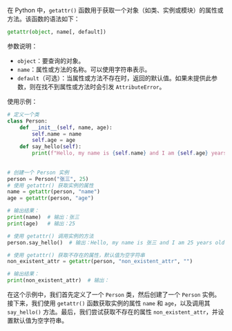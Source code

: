 在 Python 中，`getattr()` 函数用于获取一个对象（如类、实例或模块）的属性或方法。该函数的语法如下：
```python
getattr(object, name[, default])
```
参数说明：
- `object`：要查询的对象。
- `name`：属性或方法的名称。可以使用字符串表示。
- `default`（可选）：当属性或方法不存在时，返回的默认值。如果未提供此参数，则在找不到属性或方法时会引发 `AttributeError`。

使用示例：
```python
# 定义一个类
class Person:
    def __init__(self, name, age):
        self.name = name
        self.age = age
    def say_hello(self):
        print(f"Hello, my name is {self.name} and I am {self.age} years old.")
        
        
# 创建一个 Person 实例
person = Person("张三", 25)
# 使用 getattr() 获取实例的属性
name = getattr(person, "name")
age = getattr(person, "age")

# 输出结果：
print(name)  # 输出：张三
print(age)   # 输出：25

# 使用 getattr() 调用实例的方法
person.say_hello()  # 输出：Hello, my name is 张三 and I am 25 years old.

# 使用 getattr() 获取不存在的属性，默认值为空字符串
non_existent_attr = getattr(person, "non_existent_attr", "")

# 输出结果：
print(non_existent_attr)  # 输出：
```
在这个示例中，我们首先定义了一个 `Person` 类，然后创建了一个 `Person` 实例。接下来，我们使用 `getattr()` 函数获取实例的属性 `name` 和 `age`，以及调用其 `say_hello()` 方法。最后，我们尝试获取不存在的属性 `non_existent_attr`，并设置默认值为空字符串。